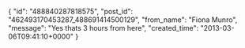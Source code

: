  {
   "id": "488840287818575",
   "post_id": "462493170453287_488691414500129",
   "from_name": "Fiona Munro",
   "message": "Yes thats 3 hours from here",
   "created_time": "2013-03-06T09:41:10+0000"
 }
